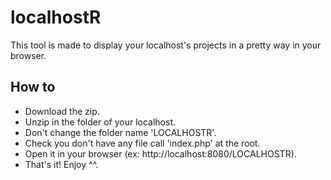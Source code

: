 # localhostR

This tool is made to display your localhost's projects in a pretty way in your browser.


## How to

- Download the zip.
- Unzip in the folder of your localhost.
- Don't change the folder name 'LOCALHOSTR'.
- Check you don't have any file call 'index.php' at the root.
- Open it in your browser (ex: http://localhost:8080/LOCALHOSTR).
- That's it! Enjoy ^^.
